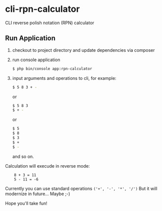 # cli-rpn-calculator
CLI reverse polish notation (RPN) calculator

## Run Application

1. checkout to project directory and update dependencies via composer

2. run console application

    ```sh
    $ php bin/console app:rpn-calculator
    ```
3. input arguments and operations to cli, for example:

    ```sh
    $ 5 8 3 + -
    ```
    or 
     ```sh
    $ 5 8 3
    $ + -
    ```
    or 
     ```sh
    $ 5
    $ 8
    $ 3
    $ +
    $ -
    ```
    and so on.
    
  Calculation will execude in reverse mode:
  
```
    8 + 3 = 11
    5 - 11 = -6
```
  Currently you can use standard operations ```('+', '-', '*', '/')``` But it will modernize in future... Maybe ;-)
  
Hope you'll take fun! 
